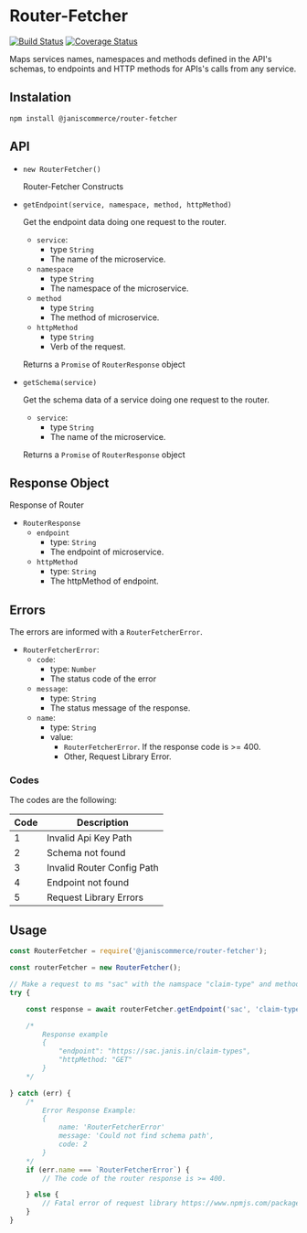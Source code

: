 # Router-Fetcher

[![Build Status](https://travis-ci.org/janis-commerce/router-fetcher.svg?branch=master)](https://travis-ci.org/janis-commerce/router-fetcher)
[![Coverage Status](https://coveralls.io/repos/github/janis-commerce/router-fetcher/badge.svg?branch=master)](https://coveralls.io/github/janis-commerce/router-fetcher?branch=master)

Maps services names, namespaces and methods defined in the API's schemas, to endpoints and HTTP methods for APIs's calls from any service.

## Instalation

```
npm install @janiscommerce/router-fetcher
```

## API

* `new RouterFetcher()`

    Router-Fetcher Constructs

* `getEndpoint(service, namespace, method, httpMethod)`

    Get the endpoint data doing one request to the router.

    - `service`: 
        - type `String`
        - The name of the microservice.
	- `namespace`
        - type `String`
        - The namespace of the microservice.
	- `method` 
        - type `String`
        - The method of microservice.
	- `httpMethod` 
        - type `String`
        - Verb of the request.
    
    Returns a `Promise` of `RouterResponse` object

* `getSchema(service)`

    Get the schema data of a service doing one request to the router.
    
    - `service`: 
        - type `String`
        - The name of the microservice.
    
    Returns a `Promise` of `RouterResponse` object

## Response Object

Response of Router

* `RouterResponse`
    * `endpoint`
        * type: `String`
        * The endpoint of microservice.
    * `httpMethod`
        * type: `String`
        * The httpMethod of endpoint.

## Errors

The errors are informed with a `RouterFetcherError`.

* `RouterFetcherError`:
    * `code`: 
        * type: `Number`
        * The status code of the error
    * `message`:
        * type: `String`
        * The status message of the response.
    * `name`: 
        * type: `String`
        * value: 
            * `RouterFetcherError`. If the response code is >= 400.
            * Other, Request Library Error.
### Codes

The codes are the following:

|Code	|Description						|
|-----|-----------------------------|
|1		|Invalid Api Key Path						|
|2		|Schema not found 				|
|3		|Invalid Router Config Path 		|
|4		|Endpoint not found 				|
|5		|Request Library Errors 	|

## Usage

```javascript
const RouterFetcher = require('@janiscommerce/router-fetcher');

const routerFetcher = new RouterFetcher();

// Make a request to ms "sac" with the namspace "claim-type" and method "list"
try {

    const response = await routerFetcher.getEndpoint('sac', 'claim-type', 'list');

    /*
        Response example
        {
            "endpoint": "https://sac.janis.in/claim-types",
            "httpMethod: "GET"
        }
    */

} catch (err) {
    /*
        Error Response Example:
        {
            name: 'RouterFetcherError'
            message: 'Could not find schema path',
            code: 2
        }
    */
    if (err.name === `RouterFetcherError`) {
        // The code of the router response is >= 400.

    } else {
        // Fatal error of request library https://www.npmjs.com/package/request
    }
}
```